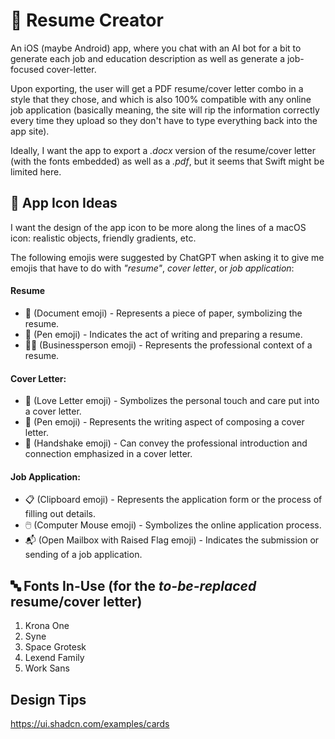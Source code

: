 # 📄 Resume Creator
An iOS (maybe Android) app, where you chat with an AI bot for a bit to generate each job and education description as well as generate a job-focused cover-letter.

Upon exporting, the user will get a PDF resume/cover letter combo in a style that they chose, and which is also 100% compatible with any online job application (basically meaning, the site will rip the information correctly every time they upload so they don't have to type everything back into the app site).

Ideally, I want the app to export a *.docx* version of the resume/cover letter (with the fonts embedded) as well as a *.pdf*, but it seems that Swift might be limited here.

## 🎨 App Icon Ideas
I want the design of the app icon to be more along the lines of a macOS icon: realistic objects, friendly gradients, etc.

The following emojis were suggested by ChatGPT when asking it to give me emojis that have to do with *"resume"*, *cover letter*, or *job application*:

#### Resume
- 📄 (Document emoji) - Represents a piece of paper, symbolizing the resume.
- 📝 (Pen emoji) - Indicates the act of writing and preparing a resume.
- 🧑‍💼 (Businessperson emoji) - Represents the professional context of a resume.

#### Cover Letter:
- 💌 (Love Letter emoji) - Symbolizes the personal touch and care put into a cover letter.
- 📝 (Pen emoji) - Represents the writing aspect of composing a cover letter.
- 🤝 (Handshake emoji) - Can convey the professional introduction and connection emphasized in a cover letter.

#### Job Application:
- 📋 (Clipboard emoji) - Represents the application form or the process of filling out details.
- 🖱️ (Computer Mouse emoji) - Symbolizes the online application process.
- 📬 (Open Mailbox with Raised Flag emoji) - Indicates the submission or sending of a job application.

## 🔤 Fonts In-Use (for the *to-be-replaced* resume/cover letter)
1. Krona One
2. Syne
3. Space Grotesk
4. Lexend Family
5. Work Sans

## Design Tips
https://ui.shadcn.com/examples/cards
